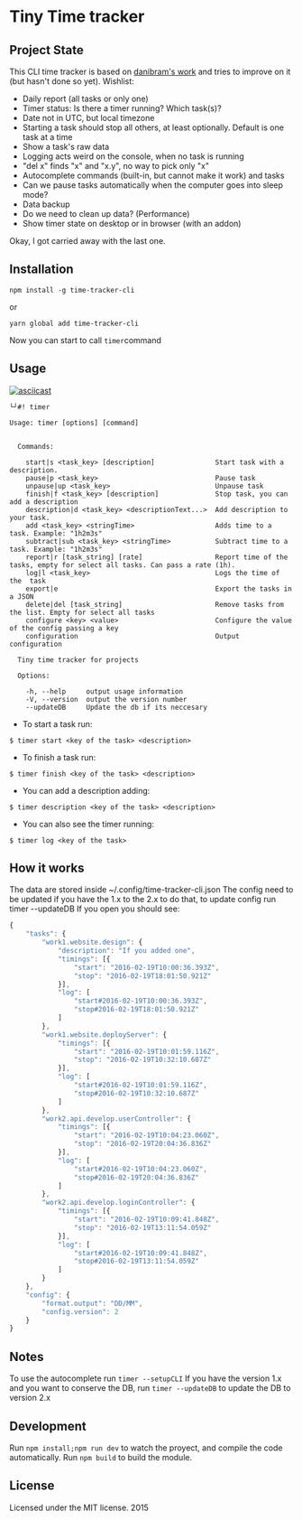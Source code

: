 # Tiny Time tracker

## Project State

This CLI time tracker is based on [danibram's work](https://github.com/danibram/time-tracker-cli) and tries to improve on it (but hasn't done so yet). Wishlist:

- Daily report (all tasks or only one)
- Timer status: Is there a timer running? Which task(s)?
- Date not in UTC, but local timezone
- Starting a task should stop all others, at least optionally. Default is one task at a time
- Show a task's raw data
- Logging acts weird on the console, when no task is running
- "del x" finds "x" and "x.y", no way to pick only "x"
- Autocomplete commands (built-in, but cannot make it work) and tasks
- Can we pause tasks automatically when the computer goes into sleep mode?
- Data backup
- Do we need to clean up data? (Performance)
- Show timer state on desktop or in browser (with an addon)

Okay, I got carried away with the last one.

## Installation

```
npm install -g time-tracker-cli
```
or
```
yarn global add time-tracker-cli
```
Now you can start to call `timer`command

## Usage

[![asciicast](https://asciinema.org/a/100679.png)](https://asciinema.org/a/100679)

```
└┘#! timer

Usage: timer [options] [command]


  Commands:

    start|s <task_key> [description]               Start task with a description.
    pause|p <task_key>                             Pause task
    unpause|up <task_key>                          Unpause task
    finish|f <task_key> [description]              Stop task, you can add a description
    description|d <task_key> <descriptionText...>  Add description to your task.
    add <task_key> <stringTime>                    Adds time to a task. Example: "1h2m3s"
    subtract|sub <task_key> <stringTime>           Subtract time to a task. Example: "1h2m3s"
    report|r [task_string] [rate]                  Report time of the tasks, empty for select all tasks. Can pass a rate (1h).
    log|l <task_key>                               Logs the time of the  task
    export|e                                       Export the tasks in a JSON
    delete|del [task_string]                       Remove tasks from the list. Empty for select all tasks
    configure <key> <value>                        Configure the value of the config passing a key
    configuration                                  Output configuration

  Tiny time tracker for projects

  Options:

    -h, --help     output usage information
    -V, --version  output the version number
    --updateDB     Update the db if its neccesary
```

- To start a task run:
```
$ timer start <key of the task> <description>
```
- To finish a task run:
```
$ timer finish <key of the task> <description>
```
- You can add a description adding:
```
$ timer description <key of the task> <description>
```
- You can also see the timer running:
```
$ timer log <key of the task>
```

## How it works
The data are stored inside ~/.config/time-tracker-cli.json
The config need to be updated if you have the 1.x to the 2.x to do that, to update config run timer --updateDB
If you open you should see:

```javascript
{
    "tasks": {
        "work1.website.design": {
            "description": "If you added one",
            "timings": [{
                "start": "2016-02-19T10:00:36.393Z",
                "stop": "2016-02-19T18:01:50.921Z"
            }],
            "log": [
                "start#2016-02-19T10:00:36.393Z",
                "stop#2016-02-19T18:01:50.921Z"
            ]
        },
        "work1.website.deployServer": {
            "timings": [{
                "start": "2016-02-19T10:01:59.116Z",
                "stop": "2016-02-19T10:32:10.687Z"
            }],
            "log": [
                "start#2016-02-19T10:01:59.116Z",
                "stop#2016-02-19T10:32:10.687Z"
            ]
        },
        "work2.api.develop.userController": {
            "timings": [{
                "start": "2016-02-19T10:04:23.060Z",
                "stop": "2016-02-19T20:04:36.836Z"
            }],
            "log": [
                "start#2016-02-19T10:04:23.060Z",
                "stop#2016-02-19T20:04:36.836Z"
            ]
        },
        "work2.api.develop.loginController": {
            "timings": [{
                "start": "2016-02-19T10:09:41.848Z",
                "stop": "2016-02-19T13:11:54.059Z"
            }],
            "log": [
                "start#2016-02-19T10:09:41.848Z",
                "stop#2016-02-19T13:11:54.059Z"
            ]
        }
    },
    "config": {
        "format.output": "DD/MM",
        "config.version": 2
    }
}
```

## Notes
To use the autocomplete run `timer --setupCLI`
If you have the version 1.x and you want to conserve the DB, run `timer --updateDB` to update the DB to version 2.x

## Development

Run ```npm install;npm run dev``` to watch the proyect, and compile the code automatically.
Run ```npm build``` to build the module.

## License
Licensed under the MIT license. 2015
